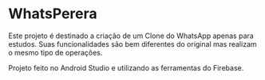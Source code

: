 # WhatsPerera
  Este projeto é destinado a criação de um Clone do WhatsApp apenas para estudos. Suas funcionalidades são bem diferentes do 
original mas realizam o mesmo tipo de operações.

  Projeto feito no Android Studio e utilizando as ferramentas do Firebase.
